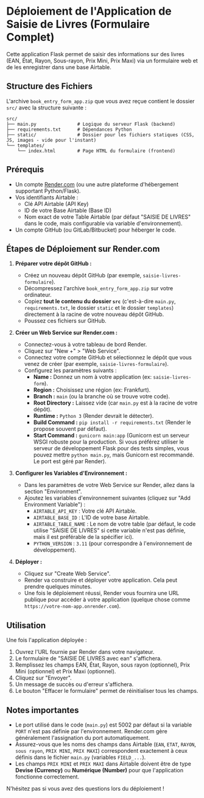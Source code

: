 # Déploiement de l'Application de Saisie de Livres (Formulaire Complet)

Cette application Flask permet de saisir des informations sur des livres (EAN, État, Rayon, Sous-rayon, Prix Mini, Prix Maxi) via un formulaire web et de les enregistrer dans une base Airtable.

## Structure des Fichiers

L'archive `book_entry_form_app.zip` que vous avez reçue contient le dossier `src/` avec la structure suivante :

```
src/
├── main.py               # Logique du serveur Flask (backend)
├── requirements.txt      # Dépendances Python
├── static/               # Dossier pour les fichiers statiques (CSS, JS, images - vide pour l'instant)
└── templates/
    └── index.html        # Page HTML du formulaire (frontend)
```

## Prérequis

*   Un compte [Render.com](https://render.com/) (ou une autre plateforme d'hébergement supportant Python/Flask).
*   Vos identifiants Airtable :
    *   Clé API Airtable (API Key)
    *   ID de votre Base Airtable (Base ID)
    *   Nom exact de votre Table Airtable (par défaut "SAISIE DE LIVRES" dans le code, mais configurable via variable d'environnement).
*   Un compte GitHub (ou GitLab/Bitbucket) pour héberger le code.

## Étapes de Déploiement sur Render.com

1.  **Préparer votre dépôt GitHub :**
    *   Créez un nouveau dépôt GitHub (par exemple, `saisie-livres-formulaire`).
    *   Décompressez l'archive `book_entry_form_app.zip` sur votre ordinateur.
    *   Copiez **tout le contenu du dossier `src`** (c'est-à-dire `main.py`, `requirements.txt`, le dossier `static` et le dossier `templates`) directement à la racine de votre nouveau dépôt GitHub.
    *   Poussez ces fichiers sur GitHub.

2.  **Créer un Web Service sur Render.com :**
    *   Connectez-vous à votre tableau de bord Render.
    *   Cliquez sur "New +" > "Web Service".
    *   Connectez votre compte GitHub et sélectionnez le dépôt que vous venez de créer (par exemple, `saisie-livres-formulaire`).
    *   Configurez les paramètres suivants :
        *   **Name :** Donnez un nom à votre application (ex: `saisie-livres-form`).
        *   **Region :** Choisissez une région (ex: Frankfurt).
        *   **Branch :** `main` (ou la branche où se trouve votre code).
        *   **Root Directory :** Laissez vide (car `main.py` est à la racine de votre dépôt).
        *   **Runtime :** `Python 3` (Render devrait le détecter).
        *   **Build Command :** `pip install -r requirements.txt` (Render le propose souvent par défaut).
        *   **Start Command :** `gunicorn main:app` (Gunicorn est un serveur WSGI robuste pour la production. Si vous préférez utiliser le serveur de développement Flask pour des tests simples, vous pouvez mettre `python main.py`, mais Gunicorn est recommandé. Le port est géré par Render).

3.  **Configurer les Variables d'Environnement :**
    *   Dans les paramètres de votre Web Service sur Render, allez dans la section "Environment".
    *   Ajoutez les variables d'environnement suivantes (cliquez sur "Add Environment Variable") :
        *   `AIRTABLE_API_KEY` : Votre clé API Airtable.
        *   `AIRTABLE_BASE_ID` : L'ID de votre base Airtable.
        *   `AIRTABLE_TABLE_NAME` : Le nom de votre table (par défaut, le code utilise "SAISIE DE LIVRES" si cette variable n'est pas définie, mais il est préférable de la spécifier ici).
        *   `PYTHON_VERSION` : `3.11` (pour correspondre à l'environnement de développement).

4.  **Déployer :**
    *   Cliquez sur "Create Web Service".
    *   Render va construire et déployer votre application. Cela peut prendre quelques minutes.
    *   Une fois le déploiement réussi, Render vous fournira une URL publique pour accéder à votre application (quelque chose comme `https://votre-nom-app.onrender.com`).

## Utilisation

Une fois l'application déployée :

1.  Ouvrez l'URL fournie par Render dans votre navigateur.
2.  Le formulaire de "SAISIE DE LIVRES avec ean" s'affichera.
3.  Remplissez les champs EAN, État, Rayon, sous rayon (optionnel), Prix Mini (optionnel) et Prix Maxi (optionnel).
4.  Cliquez sur "Envoyer".
5.  Un message de succès ou d'erreur s'affichera.
6.  Le bouton "Effacer le formulaire" permet de réinitialiser tous les champs.

## Notes importantes

*   Le port utilisé dans le code (`main.py`) est 5002 par défaut si la variable `PORT` n'est pas définie par l'environnement. Render.com gère généralement l'assignation du port automatiquement.
*   Assurez-vous que les noms des champs dans Airtable (`EAN`, `ETAT`, `RAYON`, `sous rayon`, `PRIX MINI`, `PRIX MAXI`) correspondent exactement à ceux définis dans le fichier `main.py` (variables `FIELD_...`).
*   Les champs `PRIX MINI` et `PRIX MAXI` dans Airtable doivent être de type **Devise (Currency)** ou **Numérique (Number)** pour que l'application fonctionne correctement.

N'hésitez pas si vous avez des questions lors du déploiement !

